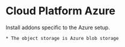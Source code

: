 Cloud Platform Azure
====================

Install addons specific to the Azure setup.

    * The object storage is Azure blob storage

